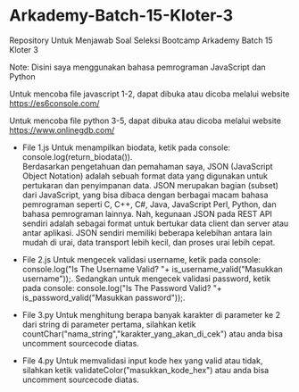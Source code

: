 # Arkademy-Batch-15-Kloter-3
Repository Untuk Menjawab Soal Seleksi Bootcamp Arkademy Batch 15 Kloter 3

Note: Disini saya menggunakan bahasa pemrograman JavaScript dan Python

Untuk mencoba file javascript 1-2, dapat dibuka atau dicoba melalui website https://es6console.com/

Untuk mencoba file python 3-5, dapat dibuka atau dicoba melalui website https://www.onlinegdb.com/

- File 1.js Untuk menampilkan biodata, ketik pada console: console.log(return_biodata()).                                                  
Berdasarkan pengetahuan dan pemahaman saya, JSON (JavaScript Object Notation) adalah sebuah format data yang digunakan untuk pertukaran dan penyimpanan data. JSON merupakan bagian (subset) dari JavaScript, yang bisa dibaca dengan berbagai macam bahasa pemrograman seperti C, C++, C#, Java, JavaScript Perl, Python, dan bahasa pemrograman lainnya. Nah, kegunaan JSON pada REST API sendiri adalah sebagai format untuk bertukar data client dan server atau antar aplikasi. JSON sendiri memiliki beberapa kelebihan antara lain mudah di urai, data transport lebih kecil, dan proses urai lebih cepat.

- File 2.js Untuk mengecek validasi username, ketik pada console: console.log("Is The Username Valid? "+ is_username_valid("Masukkan username"));. Sedangkan untuk mengecek validasi password, ketik pada console: console.log("Is The Password Valid? "+ is_password_valid("Masukkan password"));.

- File 3.py Untuk menghitung berapa banyak karakter di parameter ke 2 dari string di parameter pertama, silahkan ketik countChar("nama_string","karakter_yang_akan_di_cek") atau anda bisa uncomment sourcecode diatas.

- File 4.py Untuk memvalidasi input kode hex yang valid atau tidak, silahkan ketik validateColor("masukkan_kode_hex") atau anda bisa uncomment sourcecode diatas.
